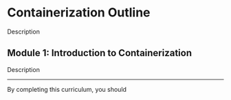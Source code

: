<script setup>
import Quiz from "../../components/Quiz.vue"
</script>

# Containerization Outline

Description

## Module 1: Introduction to Containerization

Description


<Quiz 
  question="What type of AWS Lambda trigger can be used to customize the sign-up process in Cognito?"
  :answers="['Pre Sign-up', 'Post Authentication', 'Pre Token Generation', 'Define Auth Challenge']"
  :correctAnswer="0"
/>

---

By completing this curriculum, you should 
